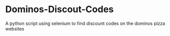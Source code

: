 # Dominos-Discout-Codes
A python script using selenium to find discount codes on the dominos pizza websites
